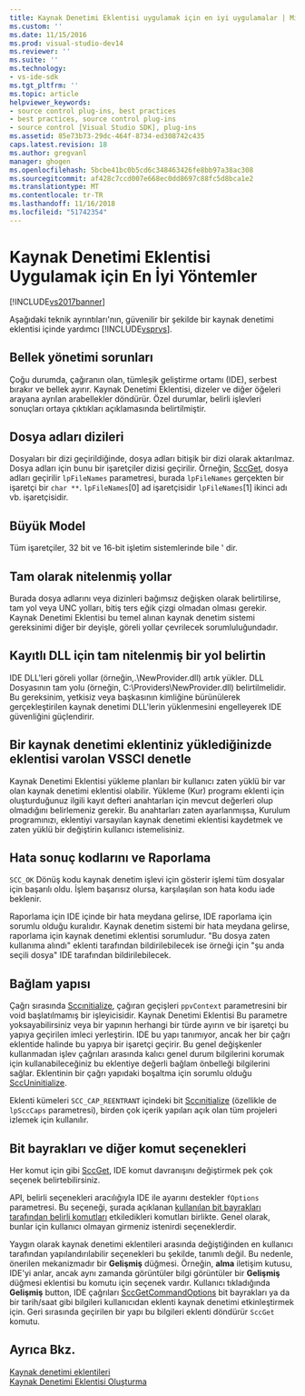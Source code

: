 ```yaml
---
title: Kaynak Denetimi Eklentisi uygulamak için en iyi uygulamalar | Microsoft Docs
ms.custom: ''
ms.date: 11/15/2016
ms.prod: visual-studio-dev14
ms.reviewer: ''
ms.suite: ''
ms.technology:
- vs-ide-sdk
ms.tgt_pltfrm: ''
ms.topic: article
helpviewer_keywords:
- source control plug-ins, best practices
- best practices, source control plug-ins
- source control [Visual Studio SDK], plug-ins
ms.assetid: 85e73b73-29dc-464f-8734-ed308742c435
caps.latest.revision: 18
ms.author: gregvanl
manager: ghogen
ms.openlocfilehash: 5bcbe41bc0b5cd6c348463426fe8bb97a38ac308
ms.sourcegitcommit: af428c7ccd007e668ec0dd8697c88fc5d8bca1e2
ms.translationtype: MT
ms.contentlocale: tr-TR
ms.lasthandoff: 11/16/2018
ms.locfileid: "51742354"
---
```

# <a name="best-practices-for-implementing-a-source-control-plug-in"></a>Kaynak Denetimi Eklentisi Uygulamak için En İyi Yöntemler
[!INCLUDE[vs2017banner](../includes/vs2017banner.md)]

Aşağıdaki teknik ayrıntıları'nın, güvenilir bir şekilde bir kaynak denetimi eklentisi içinde yardımcı [!INCLUDE[vsprvs](../includes/vsprvs-md.md)].  
  
## <a name="memory-management-issues"></a>Bellek yönetimi sorunları  
 Çoğu durumda, çağıranın olan, tümleşik geliştirme ortamı (IDE), serbest bırakır ve bellek ayırır. Kaynak Denetimi Eklentisi, dizeler ve diğer öğeleri arayana ayrılan arabellekler döndürür. Özel durumlar, belirli işlevleri sonuçları ortaya çıktıkları açıklamasında belirtilmiştir.  
  
## <a name="arrays-of-file-names"></a>Dosya adları dizileri  
 Dosyaları bir dizi geçirildiğinde, dosya adları bitişik bir dizi olarak aktarılmaz. Dosya adları için bunu bir işaretçiler dizisi geçirilir. Örneğin, [SccGet](../extensibility/sccget-function.md), dosya adları geçirilir `lpFileNames` parametresi, burada `lpFileNames` gerçekten bir işaretçi bir `char **`. `lpFileNames`[0] ad işaretçisidir `lpFileNames`[1] ikinci adı vb. işaretçisidir.  
  
## <a name="large-model"></a>Büyük Model  
 Tüm işaretçiler, 32 bit ve 16-bit işletim sistemlerinde bile ' dir.  
  
## <a name="fully-qualified-paths"></a>Tam olarak nitelenmiş yollar  
 Burada dosya adlarını veya dizinleri bağımsız değişken olarak belirtilirse, tam yol veya UNC yolları, bitiş ters eğik çizgi olmadan olması gerekir. Kaynak Denetimi Eklentisi bu temel alınan kaynak denetim sistemi gereksinimi diğer bir deyişle, göreli yollar çevrilecek sorumluluğundadır.  
  
## <a name="specify-a-fully-qualified-path-for-the-registered-dll"></a>Kayıtlı DLL için tam nitelenmiş bir yol belirtin  
 IDE DLL'leri göreli yollar (örneğin,.\NewProvider.dll) artık yükler. DLL Dosyasının tam yolu (örneğin, C:\Providers\NewProvider.dll) belirtilmelidir. Bu gereksinim, yetkisiz veya başkasının kimliğine bürünülerek gerçekleştirilen kaynak denetimi DLL'lerin yüklenmesini engelleyerek IDE güvenliğini güçlendirir.  
  
## <a name="check-for-an-existing-vssci-plug-in-when-you-install-your-source-control-plug-in"></a>Bir kaynak denetimi eklentiniz yüklediğinizde eklentisi varolan VSSCI denetle  
 Kaynak Denetimi Eklentisi yükleme planları bir kullanıcı zaten yüklü bir var olan kaynak denetimi eklentisi olabilir. Yükleme (Kur) programı eklenti için oluşturduğunuz ilgili kayıt defteri anahtarları için mevcut değerleri olup olmadığını belirlemeniz gerekir. Bu anahtarları zaten ayarlanmışsa, Kurulum programınızı, eklentiyi varsayılan kaynak denetimi eklentisi kaydetmek ve zaten yüklü bir değiştirin kullanıcı istemelisiniz.  
  
## <a name="error-result-codes-and-reporting"></a>Hata sonuç kodlarını ve Raporlama  
 `SCC_OK` Dönüş kodu kaynak denetim işlevi için gösterir işlemi tüm dosyalar için başarılı oldu. İşlem başarısız olursa, karşılaşılan son hata kodu iade beklenir.  
  
 Raporlama için IDE içinde bir hata meydana gelirse, IDE raporlama için sorumlu olduğu kuralıdır. Kaynak denetim sistemi bir hata meydana gelirse, raporlama için kaynak denetimi eklentisi sorumludur. "Bu dosya zaten kullanıma alındı" eklenti tarafından bildirilebilecek ise örneği için "şu anda seçili dosya" IDE tarafından bildirilebilecek.  
  
## <a name="the-context-structure"></a>Bağlam yapısı  
 Çağrı sırasında [Sccınitialize](../extensibility/sccinitialize-function.md), çağıran geçişleri `ppvContext` parametresini bir void başlatılmamış bir işleyicisidir. Kaynak Denetimi Eklentisi Bu parametre yoksayabilirsiniz veya bir yapının herhangi bir türde ayırın ve bir işaretçi bu yapıya geçirilen imleci yerleştirin. IDE bu yapı tanımıyor, ancak her bir çağrı eklentide halinde bu yapıya bir işaretçi geçirir. Bu genel değişkenler kullanmadan işlev çağrıları arasında kalıcı genel durum bilgilerini korumak için kullanabileceğiniz bu eklentiye değerli bağlam önbelleği bilgilerini sağlar. Eklentinin bir çağrı yapıdaki boşaltma için sorumlu olduğu [SccUninitialize](../extensibility/sccuninitialize-function.md).  
  
 Eklenti kümeleri `SCC_CAP_REENTRANT` içindeki bit [Sccınitialize](../extensibility/sccinitialize-function.md) (özellikle de `lpSccCaps` parametresi), birden çok içerik yapıları açık olan tüm projeleri izlemek için kullanılır.  
  
## <a name="bitflags-and-other-command-options"></a>Bit bayrakları ve diğer komut seçenekleri  
 Her komut için gibi [SccGet](../extensibility/sccget-function.md), IDE komut davranışını değiştirmek pek çok seçenek belirtebilirsiniz.  
  
 API, belirli seçenekleri aracılığıyla IDE ile ayarını destekler `fOptions` parametresi. Bu seçeneği, şurada açıklanan [kullanılan bit bayrakları tarafından belirli komutları](../extensibility/bitflags-used-by-specific-commands.md) etkiledikleri komutları birlikte. Genel olarak, bunlar için kullanıcı olmayan girmeniz istenirdi seçeneklerdir.  
  
 Yaygın olarak kaynak denetimi eklentileri arasında değiştiğinden en kullanıcı tarafından yapılandırılabilir seçenekleri bu şekilde, tanımlı değil. Bu nedenle, önerilen mekanizmadır bir **Gelişmiş** düğmesi. Örneğin, **alma** iletişim kutusu, IDE'yi anlar, ancak aynı zamanda görüntüler bilgi görüntüler bir **Gelişmiş** düğmesi eklentisi bu komutu için seçenek vardır. Kullanıcı tıkladığında **Gelişmiş** button, IDE çağrıları [SccGetCommandOptions](../extensibility/sccgetcommandoptions-function.md) bit bayrakları ya da bir tarih/saat gibi bilgileri kullanıcıdan eklenti kaynak denetimi etkinleştirmek için. Geri sırasında geçirilen bir yapı bu bilgileri eklenti döndürür `SccGet` komutu.  
  
## <a name="see-also"></a>Ayrıca Bkz.  
 [Kaynak denetimi eklentileri](../extensibility/source-control-plug-ins.md)   
 [Kaynak Denetimi Eklentisi Oluşturma](../extensibility/internals/creating-a-source-control-plug-in.md)

